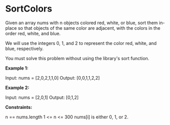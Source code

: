 # SortColors

Given an array nums with n objects colored red, white, or blue, sort them in-place so that objects of the same color are adjacent, with the colors in the order red, white, and blue.

We will use the integers 0, 1, and 2 to represent the color red, white, and blue, respectively.

You must solve this problem without using the library's sort function.

<p><b>Example 1:</p></b>

Input: nums = [2,0,2,1,1,0]
Output: [0,0,1,1,2,2]

<p><b>Example 2:</p></b>

Input: nums = [2,0,1]
Output: [0,1,2]
 

<p><b>Constraints:</p></b>

n == nums.length
1 <= n <= 300
nums[i] is either 0, 1, or 2.

